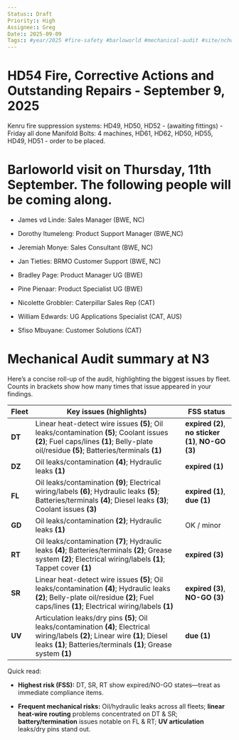 ```yaml
---
Status:: Draft
Priority:: High
Assignee:: Greg
Date:: 2025-09-09
Tags:: #year/2025 #fire-safety #barloworld #mechanical-audit #site/nchwaning3
---
```


# HD54 Fire, Corrective Actions and Outstanding Repairs - September 9, 2025 
Kenru fire suppression systems: HD49, HD50, HD52 -  (awaiting fittings) - Friday all done
Manifold Bolts: 4 machines, HD61, HD62, HD50, HD55, HD49, HD51 - order to be placed.

# Barloworld visit on Thursday, 11th September. The following people will be coming along. 
- James vd Linde: Sales Manager (BWE, NC)
- Dorothy Itumeleng: Product Support Manager (BWE,NC)
- Jeremiah Monye: Sales Consultant (BWE, NC)
- Jan Tieties: BRMO Customer Support (BWE, NC)

- Bradley Page: Product Manager UG (BWE)
- Pine Pienaar: Product Specialist UG (BWE)
- Nicolette Grobbler: Caterpillar Sales Rep (CAT)
- William Edwards: UG Applications Specialist (CAT, AUS)
- Sfiso Mbuyane: Customer Solutions (CAT)

# Mechanical Audit summary at N3
Here’s a concise roll-up of the audit, highlighting the biggest issues by fleet. Counts in brackets show how many times that issue appeared in your findings.

| Fleet  | Key issues (highlights)                                                                                                                                                                               | FSS status                                         |
| ------ | ----------------------------------------------------------------------------------------------------------------------------------------------------------------------------------------------------- | -------------------------------------------------- |
| **DT** | Linear heat-detect wire issues **(5)**; Oil leaks/contamination **(5)**; Coolant issues **(2)**; Fuel caps/lines **(1)**; Belly-plate oil/residue **(5)**; Batteries/terminals **(1)**                | **expired (2)**, **no sticker (1)**, **NO-GO (3)** |
| **DZ** | Oil leaks/contamination **(4)**; Hydraulic leaks **(1)**                                                                                                                                              | **expired (1)**                                    |
| **FL** | Oil leaks/contamination **(9)**; Electrical wiring/labels **(6)**; Hydraulic leaks **(5)**; Batteries/terminals **(4)**; Diesel leaks **(3)**; Coolant issues **(3)**                                 | **expired (1)**, **due (1)**                       |
| **GD** | Oil leaks/contamination **(2)**; Hydraulic leaks **(1)**                                                                                                                                              | OK / minor                                         |
| **RT** | Oil leaks/contamination **(7)**; Hydraulic leaks **(4)**; Batteries/terminals **(2)**; Grease system **(2)**; Electrical wiring/labels **(1)**; Tappet cover **(1)**                                  | **expired (3)**                                    |
| **SR** | Linear heat-detect wire issues **(5)**; Oil leaks/contamination **(4)**; Hydraulic leaks **(2)**; Belly-plate oil/residue **(2)**; Fuel caps/lines **(1)**; Electrical wiring/labels **(1)**          | **expired (3)**, **NO-GO (3)**                     |
| **UV** | Articulation leaks/dry pins **(5)**; Oil leaks/contamination **(4)**; Electrical wiring/labels **(2)**; Linear wire **(1)**; Diesel leaks **(1)**; Batteries/terminals **(1)**; Grease system **(1)** | **due (1)**                                        |

Quick read:

- **Highest risk (FSS):** DT, SR, RT show expired/NO-GO states—treat as immediate compliance items.
    
- **Frequent mechanical risks:** Oil/hydraulic leaks across all fleets; **linear heat-wire routing** problems concentrated on DT & SR; **battery/termination** issues notable on FL & RT; **UV articulation** leaks/dry pins stand out.